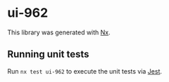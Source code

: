 # ui-962

This library was generated with [Nx](https://nx.dev).

## Running unit tests

Run `nx test ui-962` to execute the unit tests via [Jest](https://jestjs.io).
